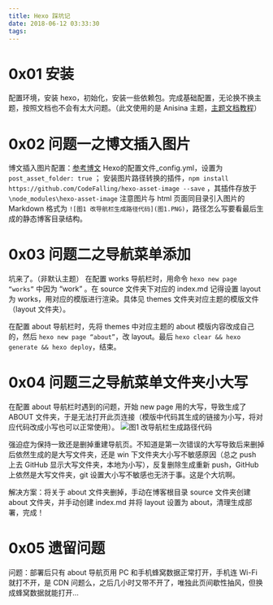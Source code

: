 ```yaml
---
title: Hexo 踩坑记
date: 2018-06-12 03:33:30
tags:
---
```

# 0x01 安装
配置环境，安装 hexo，初始化，安装一些依赖包。完成基础配置，无论换不换主题，按照文档也不会有太大问题。（此文使用的是 Anisina 主题，[主题文档教程](https://haojen.github.io/2017/05/09/Anisina-%E4%B8%AD%E6%96%87%E4%BD%BF%E7%94%A8%E6%95%99%E7%A8%8B/)）

# 0x02 问题一之博文插入图片
博文插入图片配置：[参考博文](http://etrd.org/2017/01/23/hexo%E4%B8%AD%E5%AE%8C%E7%BE%8E%E6%8F%92%E5%85%A5%E6%9C%AC%E5%9C%B0%E5%9B%BE%E7%89%87/)
Hexo的配置文件_config.yml，设置为 `post_asset_folder: true` ；
安装图片路径转换的插件，`npm install https://github.com/CodeFalling/hexo-asset-image --save` ，其插件存放于 `\node_modules\hexo-asset-image` 
注意图片与 html 页面同目录引入图片的 Markdown 格式为 `![图1 改导航栏生成路径代码](图1.PNG)`，路径怎么写要看最后生成的静态博客目录结构。

# 0x03 问题二之导航菜单添加
坑来了。（非默认主题）
在配置 works 导航栏时，用命令 `hexo new page “works”` 中因为 “work” 。在 source 文件夹下对应的 index.md 记得设置 layout 为 works，用对应的模版进行渲染。具体见 themes 文件夹对应主题的模版文件（layout 文件夹）。

在配置 about 导航栏时，先将 themes 中对应主题的 about 模版内容改成自己的，然后 `hexo new page “about”`，改 layout。最后 `hexo clear && hexo generate && hexo deploy`，结束。

# 0x04 问题三之导航菜单文件夹小大写
在配置 about 导航栏时遇到的问题，开始 new page 用的大写，导致生成了 ABOUT 文件夹，于是无法打开此页连接（模版中代码其生成的链接为小写，将对应代码改成小写也可以正常使用）。
![图1 改导航栏生成路径代码](图1.PNG)

强迫症为保持一致还是删掉重建导航页。不知道是第一次错误的大写导致后来删掉后依然生成的是大写文件夹，还是 win 下文件夹大小写不敏感原因（总之 push 上去 GitHub 显示大写文件夹，本地为小写），反复删除生成重新 push，GitHub 上依然是大写文件夹，git 设置大小写不敏感也无济于事。这是个大坑啊。

解决方案：将关于 about 文件夹删掉，手动在博客根目录 source 文件夹创建 about 文件夹，并手动创建 index.md 并将 layout 设置为 about，清理生成部署，完成！

# 0x05 遗留问题
问题：部署后只有 about 导航页用 PC 和手机蜂窝数据正常打开，手机连 Wi-Fi 就打不开，是 CDN 问题么，之后几小时又带不开了，唯独此页间歇性抽风，但换成蜂窝数据就能打开…